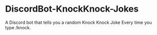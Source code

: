 # DiscordBot-KnockKnock-Jokes
A Discord bot that tells you a random Knock Knock Joke Every time you type /knock.
